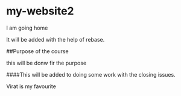 # my-website2

I am going home 

It will be added with the help of rebase.

##Purpose of the course

this will be donw fir the purpose

####This will be added to doing some work with  the closing issues.

Virat is my favourite 




